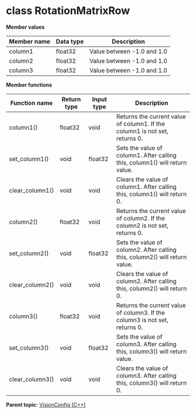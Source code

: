 # class RotationMatrixRow

 **Member values** 

|Member name|Data type|Description|
|-----------|---------|-----------|
|column1|float32|Value between -1.0 and 1.0|
|column2|float32|Value between -1.0 and 1.0|
|column3|float32|Value between -1.0 and 1.0|

 **Member functions** 

|Function name|Return type|Input type|Description|
|-------------|-----------|----------|-----------|
|column1\(\)|float32|void|Returns the current value of column1. If the column1 is not set, returns 0.|
|set\_column1\(\)|void|float32|Sets the value of column1. After calling this, column1\(\) will return value.|
|clear\_column1\(\)|void|void|Clears the value of column1. After calling this, column1\(\) will return 0.|
|column2\(\)|float32|void|Returns the current value of column2. If the column2 is not set, returns 0.|
|set\_column2\(\)|void|float32|Sets the value of column2. After calling this, column2\(\) will return value.|
|clear\_column2\(\)|void|void|Clears the value of column2. After calling this, column2\(\) will return 0.|
|column3\(\)|float32|void|Returns the current value of column3. If the column3 is not set, returns 0.|
|set\_column3\(\)|void|float32|Sets the value of column3. After calling this, column3\(\) will return value.|
|clear\_column3\(\)|void|void|Clears the value of column3. After calling this, column3\(\) will return 0.|

**Parent topic:** [VisionConfig \(C++\)](../../summary_pages/VisionConfig.md)

